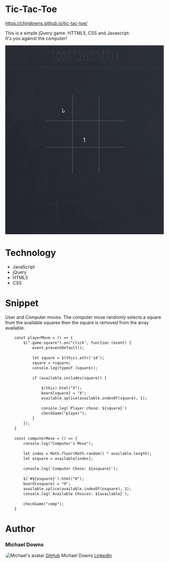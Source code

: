 # Tic-Tac-Toe
https://chindowns.github.io/tic-tac-toe/

This is a simple jQuery game.  HTTML5, CSS and Javascript.  
It's you against the computer!

![Site](assets/images/gamePlay.gif)

# Technology
* JavaScript
* jQuery
* HTML5
* CSS

# Snippet
User and Computer moves.  The computer move randomly selects a square from the available squares then the square is removed from the array available.

```
    const playerMove = () => {
        $(".game-square").on("click", function (event) {
            event.preventDefault();

            let square = $(this).attr('id');
            square = +square;
            console.log(typeof (square));

            if (available.includes(square)) {

                $(this).html("X");
                board[square] = "X";
                available.splice(available.indexOf(square), 1);

                console.log(`Player chose: ${square}`)
                checkGame("player");
            }
        });
    }

    const computerMove = () => {
        console.log("Computer's Move");

        let index = Math.floor(Math.random() * available.length);
        let osquare = available[index];

        console.log(`Computer Chose: ${osquare}`);

        $(`#${osquare}`).html("O");
        board[osquare] = "O";
        available.splice(available.indexOf(osquare), 1);
        console.log(`Available Choices: ${available}`);

        checkGame("comp");
    }
```
# Author
### Michael Downs
<img src="https://avatars3.githubusercontent.com/u/61262454?v=4" alt = "Michael's avatar" style = "width: 40px; border-radius: 15px;"/>   [GitHub](https://github.com/chindowns) Michael Downs 
[LinkedIn](http://www.linkedin.com/in/michaeldownssj)  
